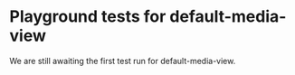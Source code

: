 # Playground tests for default-media-view
We are still awaiting the first test run for default-media-view.
